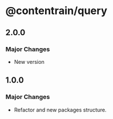 # @contentrain/query

## 2.0.0

### Major Changes

- New version

## 1.0.0

### Major Changes

- Refactor and new packages structure.
